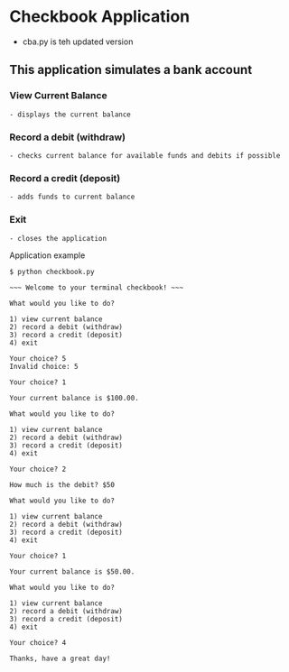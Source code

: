 #                    Checkbook Application
- cba.py is teh updated version

##      This application simulates a bank account

### View Current Balance
    - displays the current balance

### Record a debit (withdraw)
    - checks current balance for available funds and debits if possible


### Record a credit (deposit)
    - adds funds to current balance

### Exit
    - closes the application


Application example

    $ python checkbook.py

    ~~~ Welcome to your terminal checkbook! ~~~

    What would you like to do?

    1) view current balance
    2) record a debit (withdraw)
    3) record a credit (deposit)
    4) exit

    Your choice? 5
    Invalid choice: 5

    Your choice? 1

    Your current balance is $100.00.

    What would you like to do?

    1) view current balance
    2) record a debit (withdraw)
    3) record a credit (deposit)
    4) exit

    Your choice? 2

    How much is the debit? $50

    What would you like to do?

    1) view current balance
    2) record a debit (withdraw)
    3) record a credit (deposit)
    4) exit

    Your choice? 1

    Your current balance is $50.00.

    What would you like to do?

    1) view current balance
    2) record a debit (withdraw)
    3) record a credit (deposit)
    4) exit

    Your choice? 4

    Thanks, have a great day!
